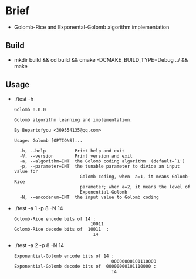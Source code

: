 # Brief
* Golomb-Rice and Exponental-Golomb aigorithm implementation

## Build
* mkdir build && cd build && cmake -DCMAKE_BUILD_TYPE=Debug ../ && make

## Usage
* ./test -h

      Golomb 0.0.0

      Golomb algorithm learning and implementation.

      By Bepartofyou <309554135@qq.com>

      Usage: Golomb [OPTIONS]...

        -h, --help           Print help and exit
        -V, --version        Print version and exit
        -a, --algorithm=INT  the Golomb coding algorithm  (default=`1')
        -p, --parameter=INT  the tunable parameter to divide an input value for 
                               Golomb coding, when  a=1, it means Golomb-Rice 
                               parameter; when a=2, it means the level of 
                               Exponential-Golomb
        -N, --encodenum=INT  the input value to Golomb coding
  
* ./test  -a 1 -p 8 -N 14


      Golomb-Rice encode bits of 14 :
                                   10011
      Golomb-Rice decode bits of  10011  :
                                    14
                                    
* ./test  -a 2 -p 8 -N 14 

      Exponential-Golomb encode bits of 14 :
                                           00000000101110000
      Exponential-Golomb decode bits of  00000000101110000 :
                                           14

